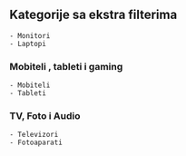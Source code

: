 ## Kategorije sa ekstra filterima
    - Monitori
    - Laptopi

### Mobiteli , tableti i gaming
    - Mobiteli
    - Tableti

### TV, Foto i Audio
    - Televizori
    - Fotoaparati
    